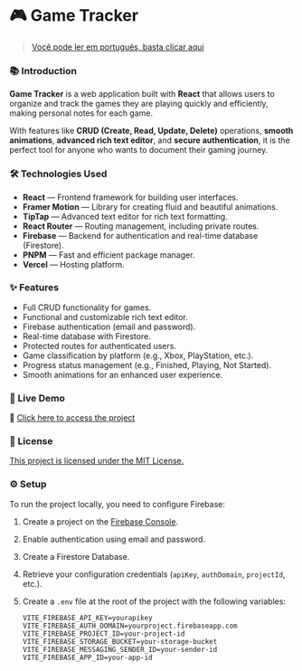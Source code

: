 # 🎮 Game Tracker

> [Você pode ler em português, basta clicar aqui](./README.md)

### 📚 Introduction

**Game Tracker** is a web application built with **React** that allows users to organize and track the games they are playing quickly and efficiently, making personal notes for each game.

With features like **CRUD (Create, Read, Update, Delete)** operations, **smooth animations**, **advanced rich text editor**, and **secure authentication**, it is the perfect tool for anyone who wants to document their gaming journey.

### 🛠️ Technologies Used

- **React** — Frontend framework for building user interfaces.
- **Framer Motion** — Library for creating fluid and beautiful animations.
- **TipTap** — Advanced text editor for rich text formatting.
- **React Router** — Routing management, including private routes.
- **Firebase** — Backend for authentication and real-time database (Firestore).
- **PNPM** — Fast and efficient package manager.
- **Vercel** — Hosting platform.

### ✨ Features

- Full CRUD functionality for games.
- Functional and customizable rich text editor.
- Firebase authentication (email and password).
- Real-time database with Firestore.
- Protected routes for authenticated users.
- Game classification by platform (e.g., Xbox, PlayStation, etc.).
- Progress status management (e.g., Finished, Playing, Not Started).
- Smooth animations for an enhanced user experience.

### 🚀 Live Demo

🔗 [Click here to access the project](https://zerou.vercel.app)

### 📄 License

[This project is licensed under the MIT License.](./LICENSE)

### ⚙️ Setup

To run the project locally, you need to configure Firebase:

1. Create a project on the [Firebase Console](https://console.firebase.google.com/).
2. Enable authentication using email and password.
3. Create a Firestore Database.
4. Retrieve your configuration credentials (`apiKey`, `authDomain`, `projectId`, etc.).
5. Create a `.env` file at the root of the project with the following variables:

   ```shell
   VITE_FIREBASE_API_KEY=yourapikey
   VITE_FIREBASE_AUTH_DOMAIN=yourproject.firebaseapp.com
   VITE_FIREBASE_PROJECT_ID=your-project-id
   VITE_FIREBASE_STORAGE_BUCKET=your-storage-bucket
   VITE_FIREBASE_MESSAGING_SENDER_ID=your-sender-id
   VITE_FIREBASE_APP_ID=your-app-id
   ```
